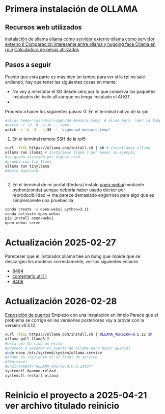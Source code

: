 # Primera instalación de OLLAMA 
## Recursos web utilizados 
[Instalación de ollama]()
[ollama como servidor externo](https://github.com/ollama/ollama/blob/main/docs/faq.md#how-do-i-configure-ollama-server)
[ollama como servidor externo II ](https://atlassc.net/2024/10/24/how-to-share-ollama-server-through-ip-address-and-port)
[ Comparación interesante entre ollama y hugging face ](https://datascientistsdiary.com/hugging-face-vs-ollama/)
[Ollama en rpi5](https://itsfoss.com/raspberry-pi-ollama-ai-setup/)
[Calculadora de pesos utilizados](https://llm-system-requirements.streamlit.app/)
## Pasos a seguir 
Puesto que esta parte es más bien un tanteo para ver si la rpi no sale ardiendo, hay que tener las siguientes cosas en mente: 
-  No voy a reinstalar el SO desde cero,por lo que conserva los paquetes instalados del hailo all aunque no tenga instalado el AI KIT.
- 

Procedo a hacer los siguientes pasos: 
0. En el terminal nativo de la rpi: 
```bash 
#alias temp='/usr/bin/vcgencmd measure_temp' # alias para  leer la temperatura 
#watch -c -d -b -n 30 -- temp
watch -c -b -d  -n 30 -- 'vcgencmd measure_temp'
```
1. En el terminal remoto SSH de la rpi5:
```bash
curl -fsSL https://ollama.com/install.sh | sh # installamos ollama 
ollama run llama3 # instalamos llama 3 por poner un ejemplo 
#se queda atascado por alguna razń 
#pruebo con tiy llama
ollama run tinyllama
##este funciona



```
2. En el terminal de mi portatil(fedora) instalo [open-webui](https://docs.openwebui.com/getting-started/quick-start/) mediante python(conda) aunque debería haber usado docker por reproducibilidad:-> me parece demasiado engorroso  para algo que es simplemanete una pruebecilla 
```bash
conda create -n open-webui python=3.11
conda activate open-webui
pip install open-webui
open-webui serve
```

# Actualización 2025-02-27
 Pareceser que el instalador ollama tiee un buhg que impide que se descargen los modelos correctamente, ver los siguientes enlaces 
 - [8484](https://github.com/ollama/ollama/issues/8484)
 - [comentario utili 1 ](https://github.com/ollama/ollama/issues/8484#issuecomment-2600860889)
- [8406](https://github.com/ollama/ollama/issues/8406)
 
 # Actualización 2026-02-28
 [Exposición de puertos](https://github.com/ollama/ollama/blob/main/docs/faq.md#setting-environment-variables-on-linux)
 Empiezo con una instalación en limpio
 Parece que el problema se corrige en las versiones posteriores 
 voy a provar con la versión v0.5.12
 ```bash 
curl -fsSL https://ollama.com/install.sh | OLLAMA_VERSION=0.5.12 sh
ollama pull llama3.2
#esta vez ha sido un exito 
#procedo a exponer el puerto de ollama para hacer queries
sudo nano /etc/systemd/system/ollama.service
#añado lo siguiente al al final de service
#[Service]
#Environment="OLLAMA_HOST=0.0.0.0:11434"
systemctl daemon-reload
systemctl restart ollama
```
# Reinicio el proyecto a 2025-04-21 ver archivo titulado reinicio